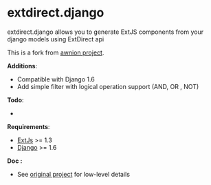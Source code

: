 extdirect.django
====

extdirect.django allows you to generate ExtJS components from your django models using ExtDirect api

This is a fork from [awnion project][1].

**Additions**:

 * Compatible with Django 1.6
 * Add simple filter with logical operation support (AND, OR , NOT)

**Todo**:

 *

**Requirements**:

 * [ExtJs][2] >= 1.3
 * [Django][3] >= 1.6

**Doc :**

 * See [original project][1] for low-level details


  [1]: https://github.com/awnion/extdirect.django
  [2]: http://sencha.com/products/extjs
  [3]: http://www.djangoproject.com
